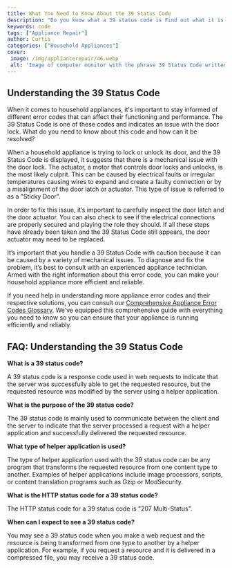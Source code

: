 ```yaml
---
title: What You Need to Know About the 39 Status Code
description: "Do you know what a 39 status code is Find out what it is what it means and how to handle it in this blog post Get the essential information you need to know about this status code"
keywords: code
tags: ["Appliance Repair"]
author: Curtis
categories: ["Household Appliances"]
cover: 
 image: /img/appliancerepair/46.webp
 alt: 'Image of computer monitor with the phrase 39 Status Code written on it'
---
```

## Understanding the 39 Status Code

When it comes to household appliances, it's important to stay informed of different error codes that can affect their functioning and performance. The 39 Status Code is one of these codes and indicates an issue with the door lock. What do you need to know about this code and how can it be resolved?

When a household appliance is trying to lock or unlock its door, and the 39 Status Code is displayed, it suggests that there is a mechanical issue with the door lock. The actuator, a motor that controls door locks and unlocks, is the most likely culprit. This can be caused by electrical faults or irregular temperatures causing wires to expand and create a faulty connection or by a misalignment of the door latch or actuator. This type of issue is referred to as a "Sticky Door". 

In order to fix this issue, it’s important to carefully inspect the door latch and the door actuator. You can also check to see if the electrical connections are properly secured and playing the role they should. If all these steps have already been taken and the 39 Status Code still appears, the door actuator may need to be replaced.

It’s important that you handle a 39 Status Code with caution because it can be caused by a variety of mechanical issues. To diagnose and fix the problem, it’s best to consult with an experienced appliance technician. Armed with the right information about this error code, you can make your household appliance more efficient and reliable. 

If you need help in understanding more appliance error codes and their respective solutions, you can consult our [Comprehensive Appliance Error Codes Glossary](./error-codes/). We’ve equipped this comprehensive guide with everything you need to know so you can ensure that your appliance is running efficiently and reliably.
## FAQ: Understanding the 39 Status Code 

**What is a 39 status code?**

A 39 status code is a response code used in web requests to indicate that the server was successfully able to get the requested resource, but the requested resource was modified by the server using a helper application.

**What is the purpose of the 39 status code?**

The 39 status code is mainly used to communicate between the client and the server to indicate that the server processed a request with a helper application and successfully delivered the requested resource.

**What type of helper application is used?**

The type of helper application used with the 39 status code can be any program that transforms the requested resource from one content type to another. Examples of helper applications include image processors, scripts, or content translation programs such as Gzip or ModSecurity.

**What is the HTTP status code for a 39 status code?**

The HTTP status code for a 39 status code is "207 Multi-Status".

**When can I expect to see a 39 status code?**

You may see a 39 status code when you make a web request and the resource is being transformed from one type to another by a helper application. For example, if you request a resource and it is delivered in a compressed file, you may receive a 39 status code.

